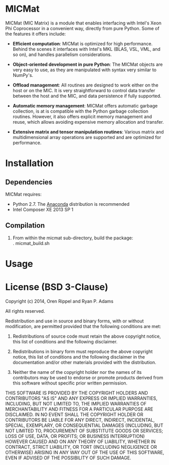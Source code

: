# MICMat

MICMat (MIC Matrix) is a module that enables interfacing with Intel's Xeon Phi Coprocessor in a convenient way, directly from pure Python. Some of the features it offers include:

* **Efficient computation**: MICMat is optimized for high performance. Behind the scenes it interfaces with Intel's MKL (BLAS, VSL, VML, and so on), and handles parallelism considerations.
* **Object-oriented development in pure Python**: The MICMat objects are very easy to use, as they are manipulated with syntax very similar to NumPy's.
* **Offload management**: All routines are designed to work either on the host or on the MIC. It is very straightforward to control data transfer between the host and the MIC, and data persistence if fully supported.
* **Automatic memory management**: MICMat offers automatic garbage collection, is at is compatible with the Python garbage collection routines. However, it also offers explicit memory management and reuse, which allows avoiding expensive memory allocation and transfer.

* **Extensive matrix and tensor manipulation routines**: Various matrix and multidimensional array operations are supported and are optimized for performance.



# Installation
## Dependencies
MICMat requires:

* Python 2.7. The [Anaconda](http://continuum.io/downloads) distribution is recommended
* Intel Composer XE 2013 SP 1


## Compilation
1. From within the micmat sub-directory, build the package:  
    . micmat_build.sh


# Usage

# License (BSD 3-Clause)
Copyright (c) 2014, Oren Rippel and Ryan P. Adams

All rights reserved.

Redistribution and use in source and binary forms, with or without modification, are permitted provided that the following conditions are met:

1. Redistributions of source code must retain the above copyright notice, this list of conditions and the following disclaimer.

2. Redistributions in binary form must reproduce the above copyright notice, this list of conditions and the following disclaimer in the documentation and/or other materials provided with the distribution.

3. Neither the name of the copyright holder nor the names of its contributors may be used to endorse or promote products derived from this software without specific prior written permission.

THIS SOFTWARE IS PROVIDED BY THE COPYRIGHT HOLDERS AND CONTRIBUTORS "AS IS" AND ANY EXPRESS OR IMPLIED WARRANTIES, INCLUDING, BUT NOT LIMITED TO, THE IMPLIED WARRANTIES OF MERCHANTABILITY AND FITNESS FOR A PARTICULAR PURPOSE ARE DISCLAIMED. IN NO EVENT SHALL THE COPYRIGHT HOLDER OR CONTRIBUTORS BE LIABLE FOR ANY DIRECT, INDIRECT, INCIDENTAL, SPECIAL, EXEMPLARY, OR CONSEQUENTIAL DAMAGES (INCLUDING, BUT NOT LIMITED TO, PROCUREMENT OF SUBSTITUTE GOODS OR SERVICES; LOSS OF USE, DATA, OR PROFITS; OR BUSINESS INTERRUPTION) HOWEVER CAUSED AND ON ANY THEORY OF LIABILITY, WHETHER IN CONTRACT, STRICT LIABILITY, OR TORT (INCLUDING NEGLIGENCE OR OTHERWISE) ARISING IN ANY WAY OUT OF THE USE OF THIS SOFTWARE, EVEN IF ADVISED OF THE POSSIBILITY OF SUCH DAMAGE.